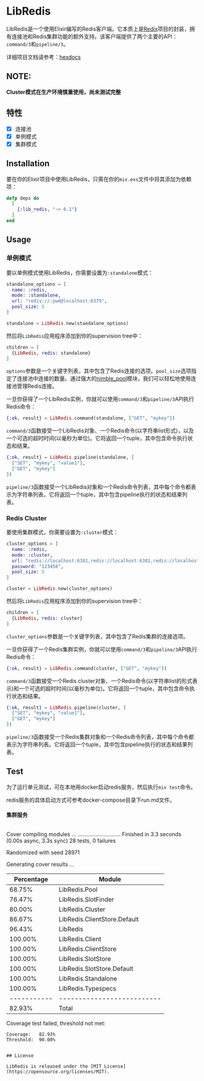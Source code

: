 <!-- MDOC !-->
# LibRedis

LibRedis是一个使用Elixir编写的Redis客户端。它本质上是[Redix](https://github.com/whatyouhide/redix)项目的封装，拥有连接池和Redis集群功能的额外支持。该客户端提供了两个主要的API：`command/3`和`pipeline/3`。


详细项目文档请参考：[hexdocs](https://hexdocs.pm/lib_redis/0.1.0/LibRedis.html)


## NOTE:
**Cluster模式在生产环境慎重使用，尚未测试完整**


## 特性
- [x] 连接池
- [x] 单例模式
- [x] 集群模式

## Installation

要在你的Elixir项目中使用LibRedis，只需在你的`mix.exs`文件中将其添加为依赖项：


```elixir
defp deps do
  [
    {:lib_redis, "~> 0.1"}
  ]
end
```

## Usage

### 单例模式

要以单例模式使用LibRedis，你需要设置为`:standalone`模式： 

```elixir
standalone_options = [
  name: :redis,
  mode: :standalone,
  url: "redis://:pwd@localhost:6379",
  pool_size: 5
]

standalone = LibRedis.new(standalone_options)
```

然后将`LibRedis`应用程序添加到你的supervision tree中：

```elixir
children = [
  {LibRedis, redis: standalone}
]
```

`options`参数是一个关键字列表，其中包含了Redis连接的选项。`pool_size`选项指定了连接池中连接的数量。通过强大的[nimble_pool](https://github.com/dashbitco/nimble_pool)模块，我们可以轻松地使用连接池管理Redis连接。

一旦你获得了一个LibRedis实例，你就可以使用`command/3`和`pipeline/3`API执行Redis命令：

```elixir
{:ok, result} = LibRedis.command(standalone, ["GET", "mykey"])
```

`command/3`函数接受一个LibRedis对象、一个Redis命令(以字符串list形式)，以及一个可选的超时时间(以毫秒为单位)。它将返回一个tuple，其中包含命令执行状态和结果。

```elixir
{:ok, result} = LibRedis.pipeline(standalone, [
  ["SET", "mykey", "value1"],
  ["GET", "mykey"]
])
```

`pipeline/3`函数接受一个LibRedis对象和一个Redis命令列表，其中每个命令都表示为字符串列表。它将返回一个tuple，其中包含pipeline执行的状态和结果列表。


### Redis Cluster

要使用集群模式，你需要设置为`:cluster`模式： 

```elixir
cluster_options = [
  name: :redis,
  mode: :cluster,
  url: "redis://localhost:6381,redis://localhost:6382,redis://localhost:6383,redis://localhost:6384,redis://localhost:6385",
  password: "123456",
  pool_size: 5
]

cluster = LibRedis.new(cluster_options)
```

然后将`LibRedis`应用程序添加到你的supervision tree中：

```elixir
children = [
  {LibRedis, redis: cluster}
]
```

`cluster_options`参数是一个关键字列表，其中包含了Redis集群的连接选项。

一旦你获得了一个Redis集群实例，你就可以使用`command/3`和`pipeline/3`API执行Redis命令：

```elixir
{:ok, result} = LibRedis.command(cluster, ["GET", "mykey"])
```

`command/3`函数接受一个Redis cluster对象、一个Redis命令(以字符串list的形式表示)和一个可选的超时时间(以毫秒为单位)。它将返回一个tuple，其中包含命令执行状态和结果。


```elixir
{:ok, result} = LibRedis.pipeline(cluster, [
  ["SET", "mykey", "value1"],
  ["GET", "mykey"]
])
```

`pipeline/3`函数接受一个Redis集群对象和一个Redis命令列表，其中每个命令都表示为字符串列表。它将返回一个tuple，其中包含pipeline执行的状态和结果列表。



## Test
为了运行单元测试，可在本地用docker启动redis服务，然后执行`mix test`命令。

redis服务的具体启动方式可参考docker-compose目录下run.md文件。

#### 集群服务
```yaml

```
Cover compiling modules ...
............................
Finished in 3.3 seconds (0.00s async, 3.3s sync)
28 tests, 0 failures

Randomized with seed 28971

Generating cover results ...

| Percentage  | Module                       |
| ----------- | ---------------------------- |
| 68.75%      | LibRedis.Pool                |
| 76.47%      | LibRedis.SlotFinder          |
| 80.00%      | LibRedis.Cluster             |
| 86.67%      | LibRedis.ClientStore.Default |
| 96.43%      | LibRedis                     |
| 100.00%     | LibRedis.Client              |
| 100.00%     | LibRedis.ClientStore         |
| 100.00%     | LibRedis.SlotStore           |
| 100.00%     | LibRedis.SlotStore.Default   |
| 100.00%     | LibRedis.Standalone          |
| 100.00%     | LibRedis.Typespecs           |
| ----------- | --------------------------   |
| 82.93%      | Total                        |

Coverage test failed, threshold not met:

    Coverage:   82.93%
    Threshold:  90.00%
```

## License

LibRedis is released under the [MIT License](https://opensource.org/licenses/MIT).